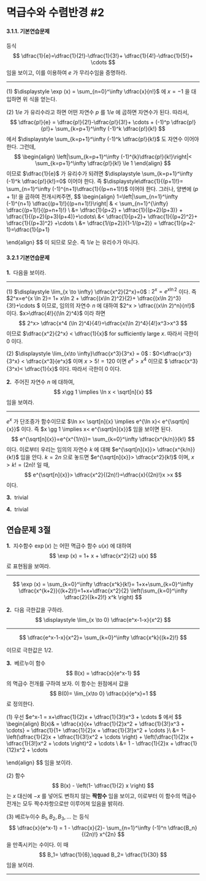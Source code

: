 멱급수와 수렴반경 #2
===



#### 3.1.1. 기본연습문제

등식
$$
\dfrac{1}{e}=\dfrac{1}{2!}-\dfrac{1}{3!}+ \dfrac{1}{4!}-\dfrac{1}{5!}+ \cdots
$$
임을 보이고, 이를 이용하여 $e$ 가 무리수임을 증명하라.

---

(1) $\displaystyle \exp (x) = \sum_{n=0}^\infty \dfrac{x}{n!}$ 에 $x=-1$ 을 대입하면 위 식을 얻는다.

(2) $1/e$ 가 유리수라고 하면 어떤 자연수 $p$ 를 $1/e$ 에 곱하면 자연수가 된다. 따라서,
$$
\dfrac{p!}{e} = \dfrac{p!}{2!}-\dfrac{p!}{3!}+ \cdots + (-1)^p \dfrac{p!}{p!}+ \sum_{k=p+1}^\infty (-1)^k \dfrac{p!}{k!}
$$
에서 $\displaystyle \sum_{k=p+1}^\infty (-1)^k \dfrac{p!}{k!}$ 도 자연수 이어야 한다. 그런데,
$$
\begin{align}
\left|\sum_{k=p+1}^\infty (-1)^{k}\dfrac{p!}{k!}\right|< \sum_{k=p+1}^\infty \dfrac{p!}{k!} \le 1
\end{align}
$$
이므로 $\dfrac{1}{e}$ 가 유리수가 되려면 $\displaystyle \sum_{k=p+1}^\infty (-1)^k \dfrac{p!}{k!}=0$ 이어야 한다. 즉 $\displaystyle\dfrac{1}{(p+1)!}= \sum_{n=1}^\infty (-1)^{n+1}\dfrac{1}{(p+n+1)!}$ 이어야 한다. 그러나, 양변에 $(p+1)!$ 을 곱하여 전개시켜주면, 
$$
\begin{align}
1=\left|\sum_{n=1}^\infty (-1)^{n+1} \dfrac{(p+1)!}{(p+n+1)!}\right| & < \sum_{n=1}^{\infty} \dfrac{(p+1)!}{(p+n+1)!} \\
&= \dfrac{1}{p+2} + \dfrac{1}{(p+2)(p+3)} + \dfrac{1}{(p+2)(p+3)(p+4)}+\cdots\\
&< \dfrac{1}{p+2}+ \dfrac{1}{(p+2)^2}+ \dfrac{1}{(p+3)^2} +\cdots \\
&= \dfrac{1/(p+2)}{1-1/(p+2)} = \dfrac{1}{p+2-1}=\dfrac{1}{p+1}

\end{align}
$$
이 되므로 모순. 즉 $1/e$ 는 유리수가 아니다.

#### 3.2.1 기본연습문제

<b>1. </b> 다음을 보이라.

---

(1) $\displaystyle \lim_{x \to \infty} \dfrac{x^2}{2^x}=0$ : $2^x = e^{x \ln 2}$ 이다. 즉 $2^x=e^{x \ln 2}= 1+ x\ln 2 + \dfrac{(x\ln 2)^2}{2}+ \dfrac{(x\ln 2)^3}{3!}+\cdots $  이므로, 임의의 자연수 $n$ 에 대하여 $2^x > \dfrac{(x\ln 2)^n}{n!}$ 이다. $x>\dfrac{4!}{(\ln 2)^4}$ 이라 하면 
$$
2^x> \dfrac{x^4 (\ln 2)^4}{4!}=\dfrac{x(\ln 2)^4}{4!}x^3>x^3
$$
이므로 $\dfrac{x^2}{2^x} < \dfrac{1}{x}$ for sufficiently large $x$. 따라서 극한이 $0$ 이다. 

(2) $\displaystyle \lim_{x\to \infty}\dfrac{x^3}{3^x} = 0$ : $0<\dfrac{x^3}{3^x} < \dfrac{x^3}{e^x}$ 이며 $x>5!=120$ 이면 $e^x>x^4$ 이므로 $ \dfrac{x^3}{3^x}< \dfrac{1}{x}$ 이다. 따라서 극한이 $0$ 이다. 



<b>2. </b> 주어진 자연수 $n$ 에 대하여,
$$
x\gg 1 \implies \ln x < \sqrt[n]{x}
$$
임을 보여라.

---

$e^x$ 가 단조증가 함수이므로 $\ln x< \sqrt[n]{x} \implies e^{\ln x}< e^{\sqrt[n]{x}}$ 이다. 즉 $x \gg 1 \implies x< e^{\sqrt[n]{x}}$ 임을 보이면 된다. 
$$
e^{\sqrt[n]{x}}=e^{x^{1/n}}= \sum_{k=0}^\infty \dfrac{x^{k/n}}{k!}
$$
이다. 이로부터 우리는 임의의 자연수 $k$ 에 대해 $e^{\sqrt[n]{x}}> \dfrac{x^{k/n}}{k!}$ 임을 안다. $k=2n$ 으로 놓드면 $e^{\sqrt[n]{x}}> \dfrac{x^2}{k!}$ 이며, $x>k!=(2n)!$ 일 때,
$$
e^{\sqrt[n]{x}}> \dfrac{x^2}{(2n)!}=\dfrac{x}{(2n)!}x >x
$$
이다. 

<b>3. </b> trivial



<b>4. </b> trivial





## 연습문제 3절

<b>1. </b> 지수함수 $\exp (x)$ 는 어떤 멱급수 함수 $u(x)$ 에 대하여
$$
\exp (x) = 1+ x + \dfrac{x^2}{2} u(x)
$$
로 표현됨을 보여라.

---

$$
\exp (x) = \sum_{k=0}^\infty \dfrac{x^k}{k!}= 1+x+\sum_{k=0}^\infty \dfrac{x^{k+2}}{(k+2)!}=1+x+\dfrac{x^2}{2} \left(\sum_{k=0}^\infty \dfrac{2}{(k+2)!} x^k \right)
$$



<b>2. </b> 다음 극한값을 구하라.
$$
\displaystyle \lim_{x \to 0} \dfrac{e^x-1-x}{x^2}
$$

---

$$
\dfrac{e^x-1-x}{x^2}= \sum_{k=0}^\infty \dfrac{x^k}{(k+2)!}
$$

이므로 극한값은 $1/2$. 



<b>3. </b> 베르누이 함수
$$
B(x) = \dfrac{x}{e^x-1}
$$
의 멱급수 전개를 구하여 보자. 이 함수는 원점에서 값을 
$$
B(0)= \lim_{x\to 0} \dfrac{x}{e^x}=1
$$
로 정의한다.

(1) 우선 $e^x-1 = x+\dfrac{1}{2}x + \dfrac{1}{3!}x^3 + \cdots $ 에서
$$
\begin{align}
B(x)& = \dfrac{x}{x+ \dfrac{1}{2}x^2 + \dfrac{1}{3!}x^3 + \cdots} = \dfrac{1}{1+ \dfrac{1}{2}x + \dfrac{1}{3!}x^2 + \cdots }\\
&= 1-\left(\dfrac{1}{2}x + \dfrac{1}{3!}x^2 + \cdots \right) + \left(\dfrac{1}{2}x + \dfrac{1}{3!}x^2 + \cdots \right)^2 + \cdots \\
&= 1 - \dfrac{1}{2}x + \dfrac{1}{12}x^2 + \cdots


\end{align}
$$
임을 보이라. 

(2) 함수 
$$
B(x) - \left(1- \dfrac{1}{2} x \right)
$$
는 $x$ 대신에 $-x$ 를 넣어도 변하지 않는 **짝함수** 임을 보이고, 이로부터 이 함수의 멱급수 전개는 모두 짝수차항으로만 이루어져 있음을 밝히라.

(3) 베르누이수 $B_1,\,B_2,\,B_3,\ldots$ 는 등식
$$
\dfrac{x}{e^x-1} = 1 - \dfrac{x}{2}- \sum_{n=1}^\infty (-1)^n \dfrac{B_n}{(2n)!} x^{2n}
$$
을 만족시키는 수이다. 이 때 
$$
B_1= \dfrac{1}{6},\qquad B_2= \dfrac{1}{30}
$$
임을 보이라.

---

